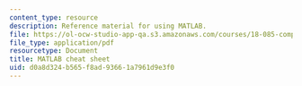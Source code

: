 ```yaml
---
content_type: resource
description: Reference material for using MATLAB.
file: https://ol-ocw-studio-app-qa.s3.amazonaws.com/courses/18-085-computational-science-and-engineering-i-fall-2008/d0a8d324b565f8ad93661a7961d9e3f0_matlab_cheatshee.pdf
file_type: application/pdf
resourcetype: Document
title: MATLAB cheat sheet
uid: d0a8d324-b565-f8ad-9366-1a7961d9e3f0
---
```

